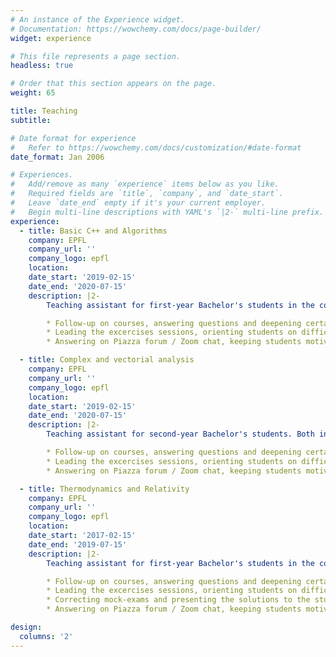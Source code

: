 ```yaml
---
# An instance of the Experience widget.
# Documentation: https://wowchemy.com/docs/page-builder/
widget: experience

# This file represents a page section.
headless: true

# Order that this section appears on the page.
weight: 65

title: Teaching
subtitle:

# Date format for experience
#   Refer to https://wowchemy.com/docs/customization/#date-format
date_format: Jan 2006

# Experiences.
#   Add/remove as many `experience` items below as you like.
#   Required fields are `title`, `company`, and `date_start`.
#   Leave `date_end` empty if it's your current employer.
#   Begin multi-line descriptions with YAML's `|2-` multi-line prefix.
experience:
  - title: Basic C++ and Algorithms
    company: EPFL
    company_url: ''
    company_logo: epfl
    location: 
    date_start: '2019-02-15'
    date_end: '2020-07-15'
    description: |2-
        Teaching assistant for first-year Bachelor's students in the course of Prof. Jamila Sam and Barbara Jobstmann. Both in person and remotly. This included:

        * Follow-up on courses, answering questions and deepening certain theoretical notions.
        * Leading the excercises sessions, orienting students on difficult questions.
        * Answering on Piazza forum / Zoom chat, keeping students motivated even remotly. 

  - title: Complex and vectorial analysis
    company: EPFL
    company_url: ''
    company_logo: epfl
    location: 
    date_start: '2019-02-15'
    date_end: '2020-07-15'
    description: |2-
        Teaching assistant for second-year Bachelor's students. Both in person and remotly. This included:

        * Follow-up on courses, answering questions and deepening certain theoretical notions.
        * Leading the excercises sessions, orienting students on difficult questions.
        * Answering on Piazza forum / Zoom chat, keeping students motivated even remotly. 

  - title: Thermodynamics and Relativity
    company: EPFL
    company_url: ''
    company_logo: epfl
    location: 
    date_start: '2017-02-15'
    date_end: '2019-07-15'
    description: |2-
        Teaching assistant for first-year Bachelor's students in the course of Prof. Ivo Furno. Both in person and remotly. This included:

        * Follow-up on courses, answering questions and deepening certain theoretical notions.
        * Leading the excercises sessions, orienting students on difficult questions.
        * Correcting mock-exams and presenting the solutions to the student on white board. 
        * Answering on Piazza forum / Zoom chat, keeping students motivated even remotly. 

design:
  columns: '2'
---
```

